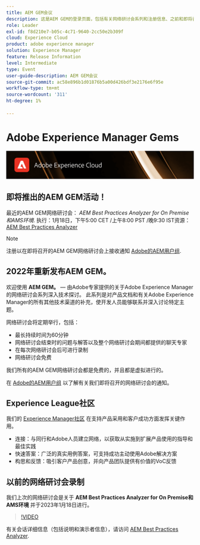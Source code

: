 ```yaml
---
title: AEM GEM会议
description: 这是AEM GEM的登录页面，包括有关网络研讨会系列和注册信息、之前和即将召开的网络研讨会的信息
role: Leader
exl-id: f8d210e7-b05c-4c71-9640-2cc50e2b309f
cloud: Experience Cloud
product: adobe experience manager
solution: Experience Manager
feature: Release Information
level: Intermediate
type: Event
user-guide-description: AEM GEM会议
source-git-commit: ac58e896b1d01876b5a00d426bdf3e2176e6f95e
workflow-type: tm+mt
source-wordcount: '311'
ht-degree: 1%

---
```


# Adobe Experience Manager Gems

<img alt="数字体验" src="./assets/ADX_Gems.png"/>

## 即将推出的AEM GEM活动！

<!---  Remove the comment marks, and put the upcoming event in the below table

<table style="max-width: 1214px;">
<tr>
  <td style="vertical-align: top;">
    <a href="https://www.youtube.com/watch?v=f1T9XU9TCJU">
      <img alt="Experience League LIVE Oct 25" src="assets/Oct25_2022_exl_live_banner_web_1920_WebBanner.png">
    </a>
    <div>
      <a href="https://www.youtube.com/watch?v=f1T9XU9TCJU">
        <strong>Deliver the right offer at the right time with decision management</strong>
      </a>
      <br/><em>with Sandra Hausmann, Ben Tepfer, Brandon Poyfair, and Jason Hickey</em>
      <br/><em>October 25, 2022</em>
    </div>
  </td>
</tr>
</table>

--->
最近的AEM GEM网络研讨会： *AEM Best Practices Analyzer for On Premise和AMS环境*.
执行：1月18日，下午5:00 CET /上午8:00 PST /晚9:30 IST资源： [AEM Best Practices Analyzer](/help/gems2023/aem-best-practices-analyzer.md)

>[!NOTE]
>
> 注册以在即将召开的AEM GEM网络研讨会上接收通知 [Adobe的AEM用户组](https://aem-augs.adobe.com/).

## 2022年重新发布AEM GEM。

欢迎使用 **AEM GEM。**  — 由Adobe专家提供的关于Adobe Experience Manager的网络研讨会系列深入技术探讨。 此系列是对产品文档和有关Adobe Experience Manager的所有其他技术渠道的补充，使开发人员能够联系并深入讨论特定主题。

网络研讨会将定期举行，包括：

* 最长持续时间为60分钟
* 网络研讨会结束时的问题与解答以及整个网络研讨会期间都提供的聊天专家
* 在每次网络研讨会后可进行录制
* 网络研讨会免费

我们所有的AEM GEM网络研讨会都是免费的，并且都是虚拟进行的。

在 [Adobe的AEM用户组](https://aem-augs.adobe.com/) 以了解有关我们即将召开的网络研讨会的通知。

## Experience League社区

我们的 [Experience Manager社区](https://experienceleaguecommunities.adobe.com/t5/adobe-experience-manager/ct-p/adobe-experience-manager-community) 在支持产品采用和客户成功方面发挥关键作用。

* 连接：与同行和Adobe人员建立网络，以获取从实施到扩展产品使用的指导和最佳实践
* 快速答案：广泛的真实用例答案，可支持成功主动使用Adobe解决方案
* 构思和反馈：吸引客户产品创意，并向产品团队提供有价值的VoC反馈

## 以前的网络研讨会录制

我们上次的网络研讨会是关于 **AEM Best Practices Analyzer for On Premise和AMS环境** 并于2023年1月18日进行。

>[!VIDEO](https://video.tv.adobe.com/v/3413364/)

有关会话详细信息（包括说明和演示者信息），请访问 [AEM Best Practices Analyzer](/help/gems2023/aem-best-practices-analyzer.md).

